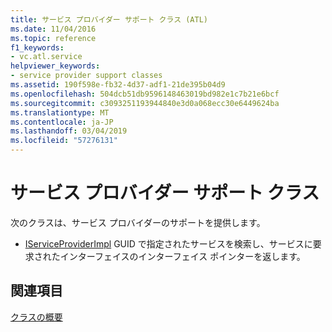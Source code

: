 ```yaml
---
title: サービス プロバイダー サポート クラス (ATL)
ms.date: 11/04/2016
ms.topic: reference
f1_keywords:
- vc.atl.service
helpviewer_keywords:
- service provider support classes
ms.assetid: 190f598e-fb32-4d37-adf1-21de395b04d9
ms.openlocfilehash: 504dcb51db9596148463019bd982e1c7b21e6bcf
ms.sourcegitcommit: c3093251193944840e3d0a068ecc30e6449624ba
ms.translationtype: MT
ms.contentlocale: ja-JP
ms.lasthandoff: 03/04/2019
ms.locfileid: "57276131"
---
```

# <a name="service-provider-support-classes"></a>サービス プロバイダー サポート クラス

次のクラスは、サービス プロバイダーのサポートを提供します。

- [IServiceProviderImpl](../atl/reference/iserviceproviderimpl-class.md) GUID で指定されたサービスを検索し、サービスに要求されたインターフェイスのインターフェイス ポインターを返します。

## <a name="see-also"></a>関連項目

[クラスの概要](../atl/atl-class-overview.md)
